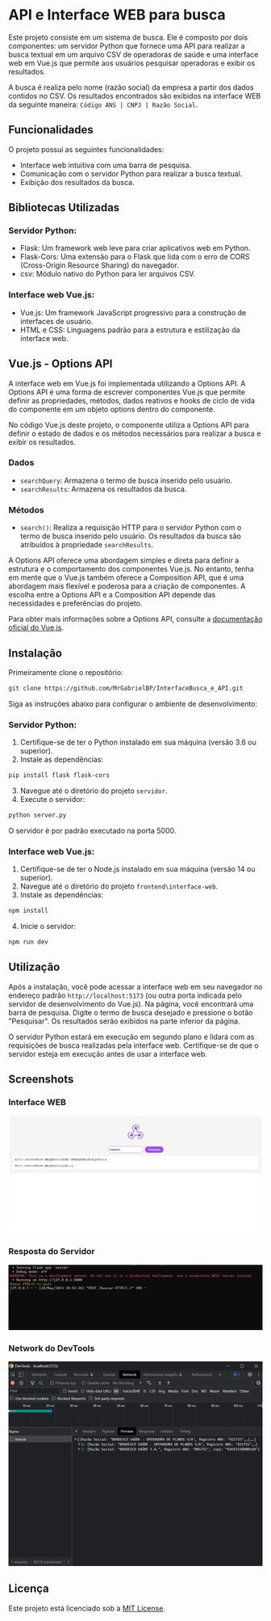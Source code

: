 # API e Interface WEB para busca
Este projeto consiste em um sistema de busca. Ele é composto por dois componentes: um servidor Python que fornece uma API para realizar a busca textual em um arquivo CSV de operadoras de saúde e uma interface web em Vue.js que permite aos usuários pesquisar operadoras e exibir os resultados.

A busca é realiza pelo nome (razão social) da empresa a partir dos dados contidos no CSV. Os resultados encontrados são exibidos na interface WEB da seguinte maneira: `Código ANS | CNPJ | Razão Social`.

## Funcionalidades

O projeto possui as seguintes funcionalidades:

- Interface web intuitiva com uma barra de pesquisa.
- Comunicação com o servidor Python para realizar a busca textual.
- Exibição dos resultados da busca.

## Bibliotecas Utilizadas

### Servidor Python:

- Flask: Um framework web leve para criar aplicativos web em Python.
- Flask-Cors: Uma extensão para o Flask que lida com o erro de CORS (Cross-Origin Resource Sharing) do navegador.
- csv: Módulo nativo do Python para ler arquivos CSV.

### Interface web Vue.js:

- Vue.js: Um framework JavaScript progressivo para a construção de interfaces de usuário.
- HTML e CSS: Linguagens padrão para a estrutura e estilização da interface web.

## Vue.js - Options API

A interface web em Vue.js foi implementada utilizando a Options API. A Options API é uma forma de escrever componentes Vue.js que permite definir as propriedades, métodos, dados reativos e hooks de ciclo de vida do componente em um objeto options dentro do componente.

No código Vue.js deste projeto, o componente utiliza a Options API para definir o estado de dados e os métodos necessários para realizar a busca e exibir os resultados.

### Dados

- `searchQuery`: Armazena o termo de busca inserido pelo usuário.
- `searchResults`: Armazena os resultados da busca.

### Métodos

- `search()`: Realiza a requisição HTTP para o servidor Python com o termo de busca inserido pelo usuário. Os resultados da busca são atribuídos à propriedade `searchResults`.

A Options API oferece uma abordagem simples e direta para definir a estrutura e o comportamento dos componentes Vue.js. No entanto, tenha em mente que o Vue.js também oferece a Composition API, que é uma abordagem mais flexível e poderosa para a criação de componentes. A escolha entre a Options API e a Composition API depende das necessidades e preferências do projeto.

Para obter mais informações sobre a Options API, consulte a [documentação oficial do Vue.js](https://vuejs.org/v2/guide/components.html#Options-API).

## Instalação

Primeiramente clone o repositório:
```bash
git clone https://github.com/MrGabrielBP/InterfaceBusca_e_API.git
```
Siga as instruções abaixo para configurar o ambiente de desenvolvimento:

### Servidor Python:

1. Certifique-se de ter o Python instalado em sua máquina (versão 3.6 ou superior).
2. Instale as dependências:
```bash
pip install flask flask-cors
```
3. Navegue até o diretório do projeto `servidor`.
4. Execute o servidor:
```bash
python server.py
```

O servidor é por padrão executado na porta 5000.

### Interface web Vue.js:

1. Certifique-se de ter o Node.js instalado em sua máquina (versão 14 ou superior).
2. Navegue até o diretório do projeto `frontend\interface-web`.
3. Instale as dependências:
```bash
npm install
```
4. Inicie o servidor:
```bash
npm run dev
```

## Utilização

Após a instalação, você pode acessar a interface web em seu navegador no endereço padrão `http://localhost:5173` (ou outra porta indicada pelo servidor de desenvolvimento do Vue.js). Na página, você encontrará uma barra de pesquisa. Digite o termo de busca desejado e pressione o botão "Pesquisar". Os resultados serão exibidos na parte inferior da página.

O servidor Python estará em execução em segundo plano e lidará com as requisições de busca realizadas pela interface web. Certifique-se de que o servidor esteja em execução antes de usar a interface web.

## Screenshots

### Interface WEB

![Interface WEB](https://github.com/MrGabrielBP/InterfaceBusca_e_API/blob/main/interface%20web.png)

### Resposta do Servidor

![Código de respota do servidor](https://github.com/MrGabrielBP/InterfaceBusca_e_API/blob/main/servidor.png)

### Network do DevTools

![Aba Network do DevTools](https://github.com/MrGabrielBP/InterfaceBusca_e_API/blob/main/requisi%C3%A7%C3%A3o.png)

## Licença

Este projeto está licenciado sob a [MIT License](LICENSE).
